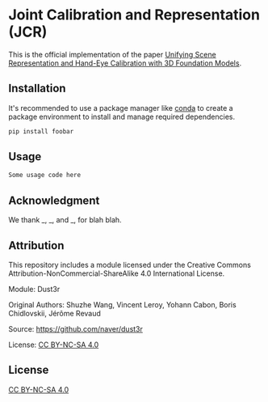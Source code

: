 # Joint Calibration and Representation (JCR) 

This is the official implementation of the paper [Unifying Scene Representation and Hand-Eye Calibration with 3D Foundation Models](https://pip.pypa.io/en/stable/).

## Installation

It's recommended to use a package manager like [conda](https://conda.io/projects/conda/en/latest/user-guide/getting-started.html) to create a package environment to install and manage required dependencies.


```bash
pip install foobar
```

## Usage

```python
Some usage code here
```

## Acknowledgment

We thank _, _, and _, for blah blah.

## Attribution

This repository includes a module licensed under the Creative Commons Attribution-NonCommercial-ShareAlike 4.0 International License.

Module: Dust3r

Original Authors: Shuzhe Wang, Vincent Leroy, Yohann Cabon, Boris Chidlovskii, Jérôme Revaud

Source: https://github.com/naver/dust3r

License: [CC BY-NC-SA 4.0](https://creativecommons.org/licenses/by-nc-sa/4.0/)


## License

[CC BY-NC-SA 4.0](https://creativecommons.org/licenses/by-nc-sa/4.0/legalcode.en)
